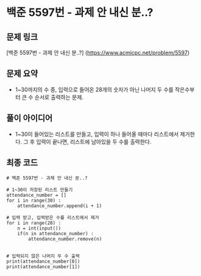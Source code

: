 # 백준 5597번 - 과제 안 내신 분..?

## 문제 링크
[백준 5597번 - 과제 안 내신 분..?] (https://www.acmicpc.net/problem/5597)

## 문제 요약
- 1~30까지의 수 중, 입력으로 들어온 28개의 숫자가 아닌 나머지 두 수를 작은수부터 큰 수 순서로 출력하는 문제.

## 풀이 아이디어
- 1~30이 들어있는 리스트를 만들고, 입력이 하나 들어올 때마다 리스트에서 제거한다. 그 후 입력이 끝나면, 리스트에 남아있을 두 수를 출력한다.

## 최종 코드
    # 백준 5597번 - 과제 안 내신 분..?

    # 1~30이 저장된 리스트 만들기
    attendance_number = []
    for i in range(30) :
        attendance_number.append(i + 1)

    # 입력 받고, 입력받은 수를 리스트에서 제거
    for i in range(28) :
        n = int(input())
        if(n in attendance_number) :
            attendance_number.remove(n) 


    # 입력되지 않은 나머지 두 수 출력
    print(attendance_number[0])
    print(attendance_number[1])

